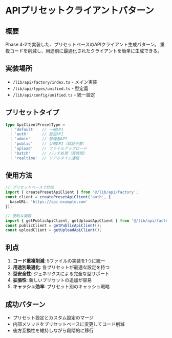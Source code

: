 # APIプリセットクライアントパターン

## 概要
Phase 4-2で実装した、プリセットベースのAPIクライアント生成パターン。
重複コードを削減し、用途別に最適化されたクライアントを簡単に生成できる。

## 実装場所
- `/lib/api/factory/index.ts` - メイン実装
- `/lib/api/types/unified.ts` - 型定義
- `/lib/api/config/unified.ts` - 統一設定

## プリセットタイプ
```typescript
type ApiClientPresetType = 
  | 'default'   // 一般API
  | 'auth'      // 認証API
  | 'admin'     // 管理者API
  | 'public'    // 公開API（認証不要）
  | 'upload'    // ファイルアップロード
  | 'batch'     // バッチ処理（長時間）
  | 'realtime'  // リアルタイム通信
```

## 使用方法
```typescript
// プリセットベースで作成
import { createPresetApiClient } from '@/lib/api/factory';
const client = createPresetApiClient('auth', {
  baseURL: 'https://api.example.com'
});

// 便利な関数
import { getPublicApiClient, getUploadApiClient } from '@/lib/api/factory';
const publicClient = getPublicApiClient();
const uploadClient = getUploadApiClient();
```

## 利点
1. **コード重複削減**: 5ファイルの実装を1つに統一
2. **用途別最適化**: 各プリセットが最適な設定を持つ
3. **型安全性**: ジェネリクスによる完全な型サポート
4. **拡張性**: 新しいプリセットの追加が容易
5. **キャッシュ効率**: プリセット別のキャッシュ戦略

## 成功パターン
- プリセット設定とカスタム設定のマージ
- 内部メソッドをプリセットベースに変更してコード削減
- 後方互換性を維持しながら段階的に移行